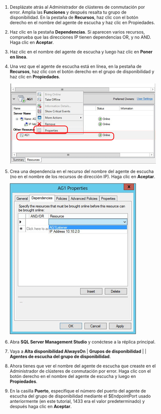 1. Desplázate atrás al Administrador de clústeres de conmutación por error. Amplia las **Funciones** y después resalta tu grupo de disponibilidad. En la pestaña de **Recursos**, haz clic con el botón derecho en el nombre del agente de escucha y haz clic en Propiedades.

1. Haz clic en la pestaña **Dependencias**. Si aparecen varios recursos, comprueba que las direcciones IP tienen dependencias OR, y no AND. Haga clic en **Aceptar**.

1. Haz clic en el nombre del agente de escucha y luego haz clic en **Poner en línea**.

1. Una vez que el agente de escucha está en línea, en la pestaña de **Recursos**, haz clic con el botón derecho en el grupo de disponibilidad y haz clic en **Propiedades**.

	![Configurar el recurso de grupo de disponibilidad](./media/virtual-machines-sql-server-configure-alwayson-availability-group-listener/IC678772.gif)

1. Crea una dependencia en el recurso del nombre del agente de escucha (no en el nombre de los recursos de dirección IP). Haga clic en **Aceptar**.

	![Agregar dependencias en el nombre del agente de escucha](./media/virtual-machines-sql-server-configure-alwayson-availability-group-listener/IC678773.gif)

1. Abra **SQL Server Management Studio** y conéctese a la réplica principal.

1. Vaya a **Alta disponibilidad AlwaysOn** | **Grupos de disponibilidad** | **<AvailabilityGroupName>** | **Agentes de escucha del grupo de disponibilidad**.

3. Ahora tienes que ver el nombre del agente de escucha que creaste en el Administrador de clústeres de conmutación por error. Haga clic con el botón derecho en el nombre del agente de escucha y luego en **Propiedades**.

1. En la casilla **Puerto**, especifique el número del puerto del agente de escucha del grupo de disponibilidad mediante el $EndpointPort usado anteriormente (en este tutorial, 1433 era el valor predeterminado) y después haga clic en **Aceptar**.

<!---HONumber=August15_HO8-->